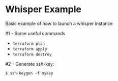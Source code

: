 # Whisper Example
Basic example of how to launch a whisper instance


#1 - Some useful commands
  - `terraform plan`
  - `terraform apply`
  - `terraform destroy`

#2 - Generate ssh-key:

`$ ssh-keygen -f mykey`

